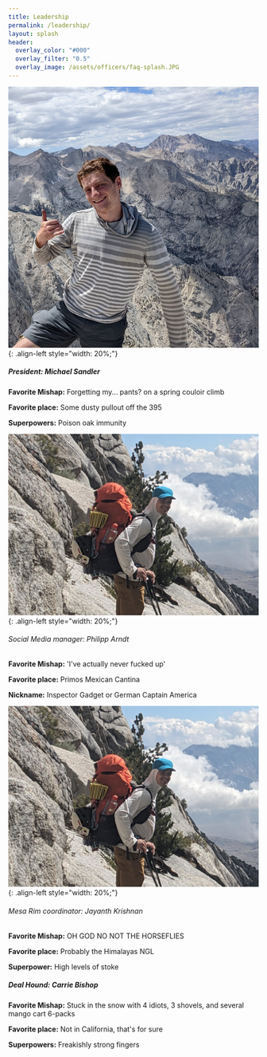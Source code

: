 ```yaml
---
title: Leadership
permalink: /leadership/
layout: splash
header:
  overlay_color: "#000"
  overlay_filter: "0.5"
  overlay_image: /assets/officers/faq-splash.JPG
---
```


![mike](/assets/officers/mike.jpg){: .align-left style="width: 20%;"}

##### President: Michael Sandler

**Favorite Mishap:** Forgetting my... pants? on a spring couloir climb

**Favorite place:** Some dusty pullout off the 395

**Superpowers:** Poison oak immunity


![phil](/assets/officers/phil.jpg){: .align-left style="width: 20%;"}

###### Social Media manager: Philipp Arndt

**Favorite Mishap:** 'I've actually never fucked up'

**Favorite place:** Primos Mexican Cantina

**Nickname:** Inspector Gadget or German Captain America

![phil](/assets/officers/phil.jpg){: .align-left style="width: 20%;"}


###### Mesa Rim coordinator: Jayanth Krishnan

**Favorite Mishap:** OH GOD NO NOT THE HORSEFLIES

**Favorite place:** Probably the Himalayas NGL

**Superpower:** High levels of stoke



##### Deal Hound: Carrie Bishop
**Favorite Mishap:** Stuck in the snow with 4 idiots, 3 shovels, and several mango cart 6-packs

**Favorite place:** Not in California, that's for sure

**Superpowers:**  Freakishly strong fingers
